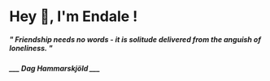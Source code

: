 <h1 title="head"> Hey 👋, I'm Endale !</h1>

**<h5><i>" Friendship needs no words - it is solitude delivered from the anguish of loneliness. "</i></h5>**

*<b>___ Dag Hammarskjöld ___</b>*
